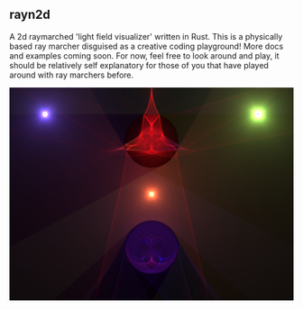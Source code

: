 ## rayn2d

A 2d raymarched 'light field visualizer' written in Rust. This is a physically based ray marcher disguised as a creative coding playground! More docs and examples coming soon. For now, feel free to look around and play, it should be relatively self explanatory for those of you that have played around with ray marchers before.

![screenshot](screen1.png)